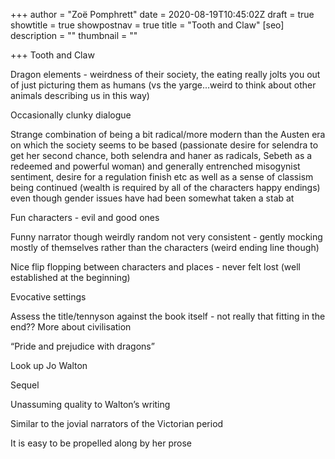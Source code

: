 +++
author = "Zoë Pomphrett"
date = 2020-08-19T10:45:02Z
draft = true
showtitle = true
showpostnav = true
title = "Tooth and Claw"
[seo]
description = ""
thumbnail = ""

+++
Tooth and Claw 

Dragon elements - weirdness of their society, the eating really jolts you out of just picturing them as humans (vs the yarge...weird to think about other animals describing us in this way) 

Occasionally clunky dialogue 

Strange combination of being a bit radical/more modern than the Austen era on which the society seems to be based (passionate desire for selendra to get her second chance, both selendra and haner as radicals, Sebeth as a redeemed and powerful woman) and generally entrenched misogynist sentiment, desire for a regulation finish etc as well as a sense of classism being continued (wealth is required by all of the characters happy endings) even though gender issues have had been somewhat taken a stab at 

Fun characters - evil and good ones 

Funny narrator though weirdly random not very consistent - gently mocking mostly of themselves rather than the characters (weird ending line though) 

Nice flip flopping between characters and places - never felt lost (well established at the beginning) 

Evocative settings 

Assess the title/tennyson against the book itself - not really that fitting in the end?? More about civilisation 

“Pride and prejudice with dragons” 

Look up Jo Walton 

Sequel 

Unassuming quality to Walton’s writing 

Similar to the jovial narrators of the Victorian period 

It is easy to be propelled along by her prose